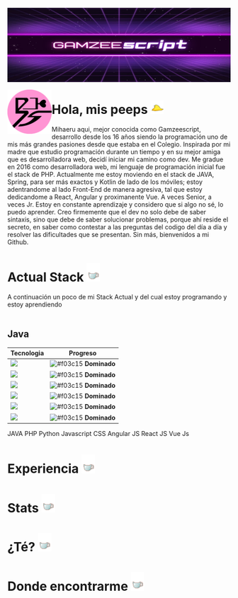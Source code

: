 
![Header](https://github.com/Gamzeescript/Gamzeescript/blob/master/src/bannef.png "Header")

<p>
  <img width="100" align='left' src="https://github.com/Gamzeescript/Gamzeescript/blob/master/src/diminuto.png"
</p>

# Hola, mis peeps <img src="https://github.com/Gamzeescript/Gamzeescript/blob/master/src/peep.gif" width="30px">
Mihaeru aqui, mejor conocida como Gamzeescript, desarrollo desde los 16 años siendo la programación uno de mis más grandes pasiones desde que estaba en el Colegio. Inspirada por mi madre que estudio programación durante un tiempo y en su mejor amiga que es desarrolladora web, decidí iniciar mi camino como dev. Me gradue en 2016 como desarrolladora web, mi lenguaje de programación inicial fue el stack de PHP. Actualmente me estoy moviendo en el stack de JAVA, Spring, para ser más exactos y Kotlin de lado de los móviles; estoy adentrandome al lado Front-End de manera agresiva, tal que estoy dedicandome a React, Angular y proximanente Vue. A veces Senior, a veces Jr. Estoy en constante aprendizaje y considero que si algo no sé, lo puedo aprender. Creo firmemente que el dev no solo debe de saber sintaxis, sino que debe de saber solucionar problemas, porque ahí reside el secreto, en saber como contestar a las preguntas del codigo del día a día y resolver las dificultades que se presentan. Sin más, bienvenidos a mi Github.

# Actual Stack <img src="https://github.com/Gamzeescript/Gamzeescript/blob/master/src/mitea.gif" width="30px">
A continuación un poco de mi Stack Actual y del cual estoy programando y estoy aprendiendo
</br></br>

## Java
| Tecnologia | Progreso |
| ------- | :-------: |
| ![](https://img.shields.io/badge/Java-JSP-informational?style=flat&logo=java&logoColor=negro&color=9931CC)  | ![#f03c15](https://placehold.it/15/7EFFD4/000000?text=+) **Dominado**  |
| ![](https://img.shields.io/badge/Java-JSP-informational?style=flat&logo=java&logoColor=negro&color=9931CC)  | ![#f03c15](https://placehold.it/15/7EFFD4/000000?text=+) **Dominado**  |
| ![](https://img.shields.io/badge/Java-PrimeFaces-informational?style=flat&logo=java&logoColor=negro&color=9931CC)  | ![#f03c15](https://placehold.it/15/7EFFD4/000000?text=+) **Dominado**  |
| ![](https://img.shields.io/badge/Java-Spring-informational?style=flat&logo=spring&logoColor=negro&color=9931CC)  | ![#f03c15](https://placehold.it/15/7EFFD4/000000?text=+) **Dominado**  |
| ![](https://img.shields.io/badge/Java-Spring_Security-informational?style=flat&logo=spring&logoColor=negro&color=9931CC)  | ![#f03c15](https://placehold.it/15/7EFFD4/000000?text=+) **Dominado**  |
| ![](https://img.shields.io/badge/Java-Spring_Cloud-informational?style=flat&logo=spring&logoColor=negro&color=9931CC)  | ![#f03c15](https://placehold.it/15/7EFFD4/000000?text=+) **Dominado**  |


JAVA
PHP 
Python
Javascript
CSS
Angular JS
React JS
Vue Js



# Experiencia <img src="https://github.com/Gamzeescript/Gamzeescript/blob/master/src/mitea.gif" width="30px">
# Stats <img src="https://github.com/Gamzeescript/Gamzeescript/blob/master/src/mitea.gif" width="30px">
# ¿Té? <img src="https://github.com/Gamzeescript/Gamzeescript/blob/master/src/mitea.gif" width="30px">
# Donde encontrarme <img src="https://github.com/Gamzeescript/Gamzeescript/blob/master/src/mitea.gif" width="30px">

